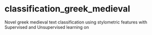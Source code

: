 # classification_greek_medieval

Novel greek medieval text classification using stylometric features with Supervised and Unsupervised learning on
